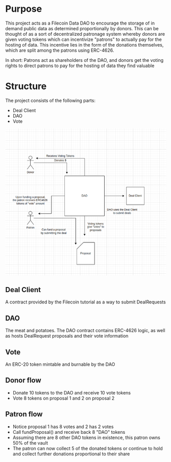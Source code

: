 # Purpose
This project acts as a Filecoin Data DAO to encourage the storage of in demand public data as determined proportionally by donors. This can be thought of as a sort of decentralized patronage system whereby donors are given voting tokens which can incentivize "patrons" to actually pay for the hosting of data. This incentive lies in the form of the donations themselves, which are split among the patrons using ERC-4626. 

In short: Patrons act as shareholders of the DAO, and donors get the voting rights to direct patrons to pay for the hosting of data they find valuable

# Structure
The project consists of the following parts:
- Deal Client
- DAO
- Vote

![diagram of protocol](./diagram.png)

## Deal Client
A contract provided by the Filecoin tutorial as a way to submit DealRequests

## DAO
The meat and potatoes. The DAO contract contains ERC-4626 logic, as well as hosts DealRequest proposals and their vote information

## Vote
An ERC-20 token mintable and burnable by the DAO

## Donor flow
- Donate 10 tokens to the DAO and receive 10 vote tokens
- Vote 8 tokens on proposal 1 and 2 on proposal 2

## Patron flow
- Notice proposal 1 has 8 votes and 2 has 2 votes
- Call fundProposal() and receive back 8 "DAO" tokens
- Assuming there are 8 other DAO tokens in existence, this patron owns 50% of the vault
- The patron can now collect 5 of the donated tokens or continue to hold and collect further donations proportional to their share